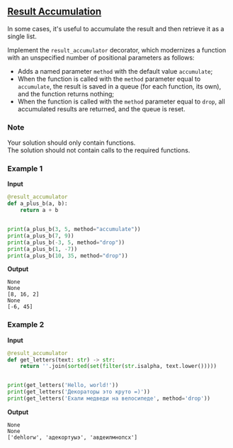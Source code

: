 ## [Result Accumulation](../../../solutions/4.3/43_e.py)

In some cases, it's useful to accumulate the result and then retrieve it as a single list.

Implement the `result_accumulator` decorator, which modernizes a function with an unspecified number of positional parameters as follows:

- Adds a named parameter `method` with the default value `accumulate`;
- When the function is called with the `method` parameter equal to `accumulate`, the result is saved in a queue (for each function, its own), and the function returns nothing;
- When the function is called with the `method` parameter equal to `drop`, all accumulated results are returned, and the queue is reset.

### Note

Your solution should only contain functions.\
The solution should not contain calls to the required functions.

### Example 1

__Input__
```python
@result_accumulator
def a_plus_b(a, b):
    return a + b


print(a_plus_b(3, 5, method="accumulate"))
print(a_plus_b(7, 9))
print(a_plus_b(-3, 5, method="drop"))
print(a_plus_b(1, -7))
print(a_plus_b(10, 35, method="drop"))
```

__Output__
```plaintext
None
None
[8, 16, 2]
None
[-6, 45]
```

### Example 2

__Input__
```python
@result_accumulator
def get_letters(text: str) -> str:
    return ''.join(sorted(set(filter(str.isalpha, text.lower()))))


print(get_letters('Hello, world!'))
print(get_letters('Декораторы это круто =)'))
print(get_letters('Ехали медведи на велосипеде', method='drop'))
```

__Output__
```plaintext
None
None
['dehlorw', 'адекортуыэ', 'авдеилмнопсх']
```